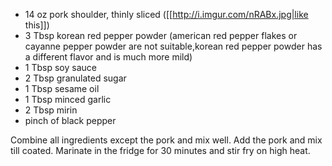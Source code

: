 * 14 oz pork shoulder, thinly sliced ([[http://i.imgur.com/nRABx.jpg|like this]])
* 3 Tbsp korean red pepper powder (american red pepper flakes or cayanne pepper powder are not suitable,korean red pepper powder has a different flavor and is much more mild)
* 1 Tbsp soy sauce
* 2 Tbsp granulated sugar
* 1 Tbsp sesame oil
* 1 Tbsp minced garlic
* 2 Tbsp mirin
* pinch of black pepper

Combine all ingredients except the pork and mix well.  Add the pork and mix till coated.  Marinate in the fridge for 30 minutes and stir fry on high heat. 